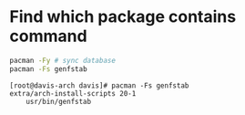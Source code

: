 # Find which package contains command

```bash
pacman -Fy # sync database
pacman -Fs genfstab
```

```
[root@davis-arch davis]# pacman -Fs genfstab
extra/arch-install-scripts 20-1
    usr/bin/genfstab
```